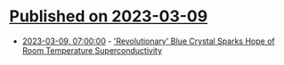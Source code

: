 # [Published on 2023-03-09](index.md)

* [2023-03-09, 07:00:00](https://science.slashdot.org/story/23/03/09/0152213/revolutionary-blue-crystal-sparks-hope-of-room-temperature-superconductivity?utm_source=rss1.0mainlinkanon&utm_medium=feed) - ['Revolutionary' Blue Crystal Sparks Hope of Room Temperature Superconductivity](https://science.slashdot.org/story/23/03/09/0152213/revolutionary-blue-crystal-sparks-hope-of-room-temperature-superconductivity?utm_source=rss1.0mainlinkanon&utm_medium=feed)
